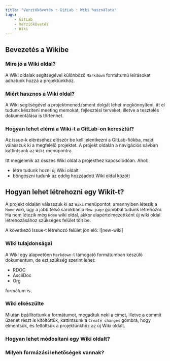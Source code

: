 ```yaml
---
title: "Verziókövetés : GitLab : Wiki használata"
tags:
    - GitLab
    - Verziókövetés
    - Wiki
---
```


## Bevezetés a Wikibe
### Mire jó a Wiki oldal?
A Wiki oldalak segítségével különböző `Markdown` formátumú leírásokat adhatunk hozzá a projektünkhöz. 

### Miért hasznos a Wiki oldal?
A Wiki segítségével a projektmenedzsment dolgát lehet megkönnyíteni, itt el tudunk készíteni meeting memokat, fejlesztési terveket, illetve a tesztelés dokumentálása is történhet.

### Hogyan lehet elérni a Wiki-t a GitLab-on keresztül?
Az issue-k eléréséhez először be kell jelentkezni a GitLab-fiókba, majd válasszuk ki a megfelelő projektet. A projekt oldalán a navigációs sávban kattintsunk az `Wiki` menüpontra.

Itt megjelenik az összes Wiki oldal a projekthez kapcsolódóan.
Ahol:
- létre tudunk hozni új Wiki oldalt
- böngészni tudunk az eddig hozzáadott Wiki oldal között

## Hogyan lehet létrehozni egy Wikit-t?

A projekt oldalán válasszuk ki az `Wiki` menüpontot, amennyiben létezik a `Home` wiki, úgy a jobb felső sarokban a `New page` gombbal tudunk létrehozni.
Ha nem létezik még `Home` wiki oldal, akkor alapértelmezettként új wiki oldal létrehozásához szükséges felület tölt be.

A következő Issue-t létrehozó felület jön elő:
![new-wiki]

###  Wiki tulajdonságai
A Wiki egy alapvetően `Markdown`-t támogató formátumban készülő dokumentum, de ezt szükség szerint lehet:
- RDOC
- AsciiDoc
- Org

formátum is.

###  Wiki elkészülte

Miután beállítottunk a formátumot, megadtuk neki a címet, illetve a commit üzenet részt is kitöltöttük, kattintsunk a `Create changes` gombra, hogy elmentsük, és feltöltsük a projektünkhöz az új Wiki oldalt.


### Hogyan lehet módosítani egy Wiki oldalt?


### Milyen formázási lehetőségek vannak?
